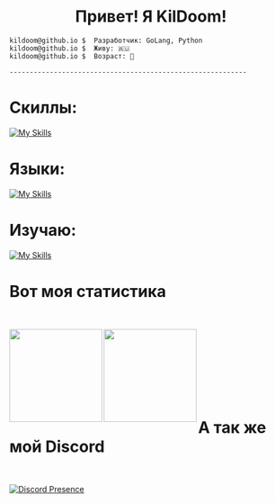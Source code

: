 <center><h1 align="center">Привет! Я KilDoom!</h1></center>


```
kildoom@github.io $  Разработчик: GoLang, Python
kildoom@github.io $  Живу: 🇷🇺
kildoom@github.io $  Возраст: 🫤

-----------------------------------------------------------
```

<h1>Скиллы: </h1>

[![My Skills](https://skillicons.dev/icons?i=ps,figma)](https://skillicons.dev)

<h1>Языки: </h1>

[![My Skills](https://skillicons.dev/icons?i=go,python,kotlin)](https://skillicons.dev)

<h1>Изучаю: </h1>

[![My Skills](https://skillicons.dev/icons?i=go)](https://skillicons.dev)



<h1>Вот моя статистика</h1><br>

<p><img src="https://github-readme-stats.vercel.app/api?username=KilDoomWise&count_private=true&show_icons=true&border_radius=12&title_color=0d6efd&bg_color=212125&text_color=cacad0" align="left" height="165" /><img src="https://github-readme-stats.vercel.app/api/top-langs/?username=KilDoomWise&layout=compact&border_radius=12&title_color=0d6efd&bg_color=212125&text_color=cacad0" align="left" height="165" /></p>
<br><br><br><br><br><br><br>

<h1>А так же мой Discord</h1><br>

[![Discord Presence](https://lanyard.cnrad.dev/api/930536085598126131)](https://discord.com/users/930536085598126131)
